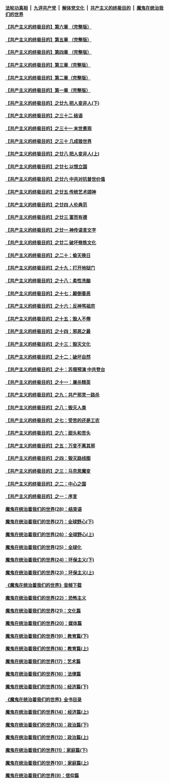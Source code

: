 ####  [法轮功真相](../../../../basic/blob/master/README.md?t=10090352) &nbsp;|&nbsp; [九评共产党](../../../../9ping.md/blob/master/README.md?t=10090352) &nbsp;|&nbsp; [解体党文化](../../../../jtdwh.md/blob/master/README.md?t=10090352)  &nbsp;|&nbsp; [共产主义的终极目的](../../../../gczydzjmd.md/blob/master/README.md?t=10090352) &nbsp;|&nbsp; [魔鬼在统治我们的世界](../../../../mgztzwmdsj.md/blob/master/README.md?t=10090352) 

#### [【共产主义的终极目的】第六章 （完整版）](../pages/nsc422/n11428913.md?t=10090352) 

#### [【共产主义的终极目的】第五章 （完整版）](../pages/nsc422/n11428912.md?t=10090352) 

#### [【共产主义的终极目的】第四章 （完整版）](../pages/nsc422/n11428907.md?t=10090352) 

#### [【共产主义的终极目的】第三章（完整版）](../pages/nsc422/n11428848.md?t=10090352) 

#### [【共产主义的终极目的】第二章（完整版）](../pages/nsc422/n11428831.md?t=10090352) 

#### [【共产主义的终极目的】第一章（完整版）](../pages/nsc422/n11417651.md?t=10090352) 

#### [【共产主义的终极目的】之廿九 把人变非人(下)](../pages/nsc422/n11344140.md?t=10090352) 

#### [【共产主义的终极目的】之三十二 结语](../pages/nsc422/n11360535.md?t=10090352) 

#### [【共产主义的终极目的】之三十一 末世景观](../pages/nsc422/n11351129.md?t=10090352) 

#### [【共产主义的终极目的】之三十 几成狼世界](../pages/nsc422/n11348280.md?t=10090352) 

#### [【共产主义的终极目的】之廿八 把人变非人(上)](../pages/nsc422/n11340492.md?t=10090352) 

#### [【共产主义的终极目的】之廿七 以恨立国](../pages/nsc422/n11336944.md?t=10090352) 

#### [【共产主义的终极目的】之廿六 中共对抗普世价值](../pages/nsc422/n11324785.md?t=10090352) 

#### [【共产主义的终极目的】之廿五 传统艺术颂神](../pages/nsc422/n11296396.md?t=10090352) 

#### [【共产主义的终极目的】之廿四 人伦典范](../pages/nsc422/n11296397.md?t=10090352) 

#### [【共产主义的终极目的】之廿三 富而有德](../pages/nsc422/n11283598.md?t=10090352) 

#### [【共产主义的终极目的】之廿一 神传语言文字](../pages/nsc422/n11263265.md?t=10090352) 

#### [【共产主义的终极目的】之廿二 破坏修炼文化](../pages/nsc422/n11245728.md?t=10090352) 

#### [【共产主义的终极目的】之二十：偷天换日](../pages/nsc422/n11238846.md?t=10090352) 

#### [【共产主义的终极目的】之十九：打开地狱门](../pages/nsc422/n11206376.md?t=10090352) 

#### [【共产主义的终极目的】之十八：柔性洗脑](../pages/nsc422/n11199994.md?t=10090352) 

#### [【共产主义的终极目的】之十七：颠倒善恶](../pages/nsc422/n11179782.md?t=10090352) 

#### [【共产主义的终极目的】之十六：反神骂祖宗](../pages/nsc422/n11166798.md?t=10090352) 

#### [【共产主义的终极目的】之十五：毁人不倦](../pages/nsc422/n11166792.md?t=10090352) 

#### [【共产主义的终极目的】之十四：邪恶之最](../pages/nsc422/n11150249.md?t=10090352) 

#### [【共产主义的终极目的】之十三：毁灭文化](../pages/nsc422/n11135227.md?t=10090352) 

#### [【共产主义的终极目的】之十二：破坏自然](../pages/nsc422/n11135214.md?t=10090352) 

#### [【共产主义的终极目的】之十：苏俄预演 中共登台](../pages/nsc422/n11118424.md?t=10090352) 

#### [【共产主义的终极目的】之十一：屠杀精英](../pages/nsc422/n11118442.md?t=10090352) 

#### [【共产主义的终极目的】之九：共产邪灵一路杀](../pages/nsc422/n11114139.md?t=10090352) 

#### [【共产主义的终极目的】之八：毁灭人类](../pages/nsc422/n11108503.md?t=10090352) 

#### [【共产主义的终极目的】之七：受苦的还是工农](../pages/nsc422/n11101809.md?t=10090352) 

#### [【共产主义的终极目的】之六：甜头和苦头](../pages/nsc422/n11096971.md?t=10090352) 

#### [【共产主义的终极目的】之五：万变不离其邪](../pages/nsc422/n11091285.md?t=10090352) 

#### [【共产主义的终极目的】之四：毁灭路线图](../pages/nsc422/n11086284.md?t=10090352) 

#### [【共产主义的终极目的】之三：马克思魔变](../pages/nsc422/n11061941.md?t=10090352) 

#### [【共产主义的终极目的】之二：中心之国](../pages/nsc422/n11047728.md?t=10090352) 

#### [【共产主义的终极目的】之一：序言](../pages/nsc422/n11086077.md?t=10090352) 

#### [魔鬼在统治着我们的世界(28)：结束语](../pages/nsc422/n10936246.md?t=10090352) 

#### [魔鬼在统治着我们的世界(27)：全球野心(下)](../pages/nsc422/n10928319.md?t=10090352) 

#### [魔鬼在统治着我们的世界(26)：全球野心(上)](../pages/nsc422/n10900318.md?t=10090352) 

#### [魔鬼在统治着我们的世界(25)：全球化](../pages/nsc422/n10788205.md?t=10090352) 

#### [魔鬼在统治着我们的世界(24)：环保主义(下)](../pages/nsc422/n10695307.md?t=10090352) 

#### [魔鬼在统治着我们的世界(23)：环保主义(上)](../pages/nsc422/n10688613.md?t=10090352) 

#### [《魔鬼在统治着我们的世界》音频下载](../pages/nsc422/n10635553.md?t=10090352) 

#### [魔鬼在统治着我们的世界(22)：恐怖主义](../pages/nsc422/n10614727.md?t=10090352) 

#### [魔鬼在统治着我们的世界(21)：文化篇](../pages/nsc422/n10597706.md?t=10090352) 

#### [魔鬼在统治着我们的世界(20)：媒体篇](../pages/nsc422/n10586579.md?t=10090352) 

#### [魔鬼在统治着我们的世界(19)：教育篇(下)](../pages/nsc422/n10564808.md?t=10090352) 

#### [魔鬼在统治着我们的世界(18)：教育篇(上)](../pages/nsc422/n10526970.md?t=10090352) 

#### [魔鬼在统治着我们的世界(17)：艺术篇](../pages/nsc422/n10499093.md?t=10090352) 

#### [魔鬼在统治着我们的世界(16)：法律篇](../pages/nsc422/n10485969.md?t=10090352) 

#### [魔鬼在统治着我们的世界(15)：经济篇(下)](../pages/nsc422/n10469975.md?t=10090352) 

#### [《魔鬼在统治着我们的世界》全书目录](../pages/nsc422/n10464261.md?t=10090352) 

#### [魔鬼在统治着我们的世界(14)：经济篇(上)](../pages/nsc422/n10457370.md?t=10090352) 

#### [魔鬼在统治着我们的世界(13)：政治篇(下)](../pages/nsc422/n10448270.md?t=10090352) 

#### [魔鬼在统治着我们的世界(12)：政治篇(上)](../pages/nsc422/n10444576.md?t=10090352) 

#### [魔鬼在统治着我们的世界(11)：家庭篇(下)](../pages/nsc422/n10440961.md?t=10090352) 

#### [魔鬼在统治着我们的世界(10)：家庭篇(上)](../pages/nsc422/n10435448.md?t=10090352) 

#### [魔鬼在统治着我们的世界(9)：信仰篇](../pages/nsc422/n10432159.md?t=10090352) 

